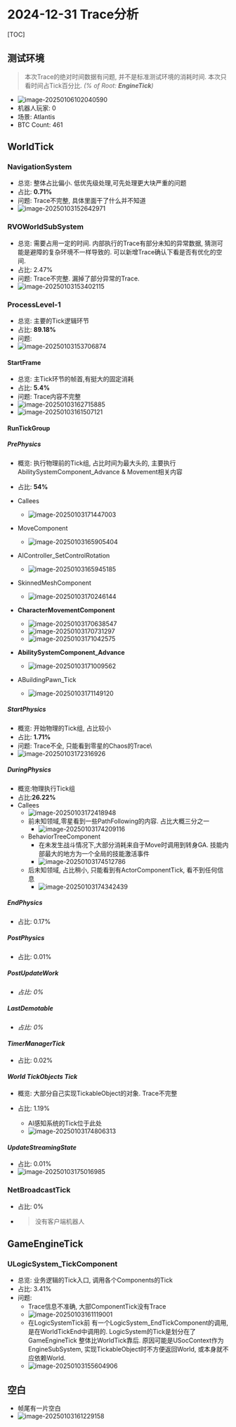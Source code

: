 # 2024-12-31 Trace分析

[TOC]



## 测试环境
> 本次Trace的绝对时间数据有问题, 并不是标准测试环境的消耗时间. 本次只看时间占Tick百分比. *(% of Root: **EngineTick**)*

- ![image-20250106102040590](./../../资源引用/图片/4.2024-12-31Trace数据分析/image-20250106102040590.png)
- 机器人玩家: 0
- 场景: Atlantis
- BTC Count: 461

## WorldTick 

### NavigationSystem

- 总览: 整体占比偏小. 低优先级处理,可先处理更大块严重的问题
- 占比: **0.71%**
- 问题: Trace不完整, 具体里面干了什么并不知道
- ![image-20250103152642971](./../../资源引用/图片/4.2024-12-31Trace数据分析/image-20250103152642971.png)

### RVOWorldSubSystem

- 总览: 需要占用一定的时间. 内部执行的Trace有部分未知的异常数据, 猜测可能是避障的复杂环境不一样导致的. 可以新增Trace确认下看是否有优化的空间.
- 占比: 2.47%
- 问题: Trace不完整. 漏掉了部分异常的Trace.
- ![image-20250103153402115](./../../资源引用/图片/4.2024-12-31Trace数据分析/image-20250103153402115.png)

### ProcessLevel-1

- 总览: 主要的Tick逻辑环节
- 占比: **89.18%**
- 问题: 
- ![image-20250103153706874](./../../资源引用/图片/4.2024-12-31Trace数据分析/image-20250103153706874.png)

#### StartFrame

- 总览: 主Tick环节的帧首,有挺大的固定消耗
- 占比: **5.4%**
- 问题: Trace内容不完整
- ![image-20250103162715885](./../../资源引用/图片/4.2024-12-31Trace数据分析/image-20250103162715885.png)
- ![image-20250103161507121](./../../资源引用/图片/4.2024-12-31Trace数据分析/image-20250103161507121.png)

#### RunTickGroup

##### PrePhysics

- 概览: 执行物理前的Tick组, 占比时间为最大头的, 主要执行AbilitySystemComponent_Advance & Movement相关内容
- 占比: **54%**
- Callees
  - ![image-20250103171447003](./../../资源引用/图片/4.2024-12-31Trace数据分析/image-20250103171447003.png)
- MoveComponent
  - ![image-20250103165905404](./../../资源引用/图片/4.2024-12-31Trace数据分析/image-20250103165905404.png)

- AIController_SetControlRotation
  - ![image-20250103165945185](./../../资源引用/图片/4.2024-12-31Trace数据分析/image-20250103165945185.png)

- SkinnedMeshComponent
  - ![image-20250103170246144](./../../资源引用/图片/4.2024-12-31Trace数据分析/image-20250103170246144.png)

- **CharacterMovementComponent**
  - ![image-20250103170638547](./../../资源引用/图片/4.2024-12-31Trace数据分析/image-20250103170638547.png)
  - ![image-20250103170731297](./../../资源引用/图片/4.2024-12-31Trace数据分析/image-20250103170731297.png)
  - ![image-20250103171042575](./../../资源引用/图片/4.2024-12-31Trace数据分析/image-20250103171042575.png)

- **AbilitySystemComponent_Advance** 
  - ![image-20250103171009562](./../../资源引用/图片/4.2024-12-31Trace数据分析/image-20250103171009562.png)

- ABuildingPawn_Tick
  - ![image-20250103171149120](./../../资源引用/图片/4.2024-12-31Trace数据分析/image-20250103171149120.png)





##### StartPhysics

- 概览: 开始物理的Tick组, 占比较小
- 占比: **1.71%**
- 问题: Trace不全, 只能看到零星的Chaos的Trace\
- ![image-20250103172316926](./../../资源引用/图片/4.2024-12-31Trace数据分析/image-20250103172316926.png)

##### DuringPhysics

- 概览:物理执行Tick组
- 占比:**26.22%**
- Callees
  - ![image-20250103172418948](./../../资源引用/图片/4.2024-12-31Trace数据分析/image-20250103172418948.png)
  - 前未知领域,零星看到一些PathFollowing的内容. 占比大概三分之一
    - ![image-20250103174209116](./../../资源引用/图片/4.2024-12-31Trace数据分析/image-20250103174209116.png)
  - BehaviorTreeComponent
    - 在未发生战斗情况下,大部分消耗来自于Move时调用到转身GA. 技能内部最大的地方为一个全局的技能激活事件
    - ![image-20250103174512786](./../../资源引用/图片/4.2024-12-31Trace数据分析/image-20250103174512786.png)
  - 后未知领域, 占比稍小,  只能看到有ActorComponentTick, 看不到任何信息
    - ![image-20250103174342439](./../../资源引用/图片/4.2024-12-31Trace数据分析/image-20250103174342439.png)

##### EndPhysics

- 占比: 0.17%

##### PostPhysics

- 占比: 0.01%

##### *PostUpdateWork*

- *占比:  0%*

##### *LastDemotable*

- *占比: 0%*

#### *TimerManagerTick*

- 占比: 0.02%

#### *World TickObjects Tick*

- 概览: 大部分自己实现TickableObject的对象. Trace不完整

- 占比: 1.19%

  - AI感知系统的Tick位于此处
  - ![image-20250103174806313](./../../资源引用/图片/4.2024-12-31Trace数据分析/image-20250103174806313.png)

#### *UpdateStreamingState*

- 占比: 0.01%
- ![image-20250103175016985](./../../资源引用/图片/4.2024-12-31Trace数据分析/image-20250103175016985.png)

### NetBroadcastTick
- 占比: 0%
- >没有客户端机器人

## GameEngineTick
### ULogicSystem_TickComponent

- 总览: 业务逻辑的Tick入口, 调用各个Components的Tick
- 占比: 3.41%
- 问题: 
  - Trace信息不准确, 大部ComponentTick没有Trace
  - ![image-20250103161119001](./../../资源引用/图片/4.2024-12-31Trace数据分析/image-20250103161119001.png)
  - 在LogicSystemTick前 有一个LogicSystem_EndTickComponent的调用, 是在WorldTickEnd中调用的.  LogicSystem的Tick是划分在了GameEngineTick 整体比WorldTick靠后. 原因可能是USocContext作为EngineSubSystem, 实现TickableObject时不方便返回World, 或本身就不应依赖World.
  - ![image-20250103155604906](./../../资源引用/图片/4.2024-12-31Trace数据分析/image-20250103155604906.png)

## 空白

- 帧尾有一片空白
- ![image-20250103161229158](./../../资源引用/图片/4.2024-12-31Trace数据分析/image-20250103161229158.png)